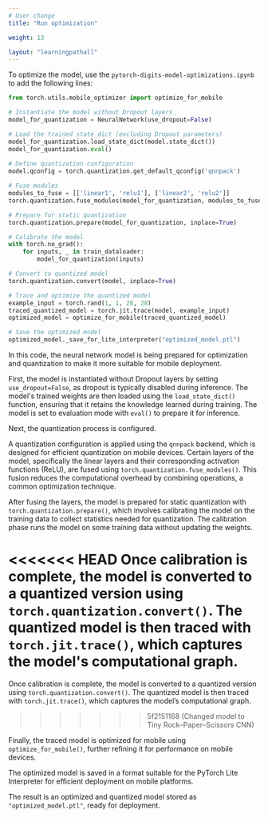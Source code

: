 ```yaml
---
# User change
title: "Run optimization"

weight: 13

layout: "learningpathall"
---
```


To optimize the model, use the `pytorch-digits-model-optimizations.ipynb` to add the following lines:

```python
from torch.utils.mobile_optimizer import optimize_for_mobile

# Instantiate the model without Dropout layers
model_for_quantization = NeuralNetwork(use_dropout=False)

# Load the trained state_dict (excluding Dropout parameters)
model_for_quantization.load_state_dict(model.state_dict())
model_for_quantization.eval()
    
# Define quantization configuration
model.qconfig = torch.quantization.get_default_qconfig('qnnpack')

# Fuse modules
modules_to_fuse = [['linear1', 'relu1'], ['linear2', 'relu2']]
torch.quantization.fuse_modules(model_for_quantization, modules_to_fuse, inplace=True)

# Prepare for static quantization
torch.quantization.prepare(model_for_quantization, inplace=True)

# Calibrate the model 
with torch.no_grad():
    for inputs, _ in train_dataloader:
        model_for_quantization(inputs)

# Convert to quantized model
torch.quantization.convert(model, inplace=True)

# Trace and optimize the quantized model
example_input = torch.rand(1, 1, 28, 28)
traced_quantized_model = torch.jit.trace(model, example_input)
optimized_model = optimize_for_mobile(traced_quantized_model)

# Save the optimized model
optimized_model._save_for_lite_interpreter("optimized_model.ptl")
```

In this code, the neural network model is being prepared for optimization and quantization to make it more suitable for mobile deployment. 

First, the model is instantiated without Dropout layers by setting `use_dropout=False`, as dropout is typically disabled during inference. The model's trained weights are then loaded using the `load_state_dict()` function, ensuring that it retains the knowledge learned during training. The model is set to evaluation mode with `eval()` to prepare it for inference.

Next, the quantization process is configured. 

A quantization configuration is applied using the `qnnpack` backend, which is designed for efficient quantization on mobile devices. Certain layers of the model, specifically the linear layers and their corresponding activation functions (ReLU), are fused using `torch.quantization.fuse_modules()`. This fusion reduces the computational overhead by combining operations, a common optimization technique.

After fusing the layers, the model is prepared for static quantization with `torch.quantization.prepare()`, which involves calibrating the model on the training data to collect statistics needed for quantization. The calibration phase runs the model on some training data without updating the weights.

<<<<<<< HEAD
Once calibration is complete, the model is converted to a quantized version using `torch.quantization.convert()`. The quantized model is then traced with `torch.jit.trace()`, which captures the model's computational graph. 
=======
Once calibration is complete, the model is converted to a quantized version using `torch.quantization.convert()`. The quantized model is then traced with `torch.jit.trace()`, which captures the model’s computational graph. 
>>>>>>> 5f2151168 (Changed model to Tiny Rock–Paper–Scissors CNN)

Finally, the traced model is optimized for mobile using `optimize_for_mobile()`, further refining it for performance on mobile devices. 

The optimized model is saved in a format suitable for the PyTorch Lite Interpreter for efficient deployment on mobile platforms. 

The result is an optimized and quantized model stored as `"optimized_model.ptl"`, ready for deployment.
